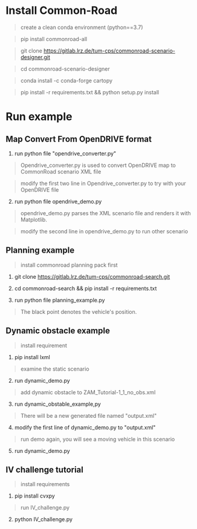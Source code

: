 # Install Common-Road #
> create a clean conda environment (python==3.7)

> pip install commonroad-all

> git clone https://gitlab.lrz.de/tum-cps/commonroad-scenario-designer.git

> cd commonroad-scenario-designer 

> conda install -c conda-forge cartopy

> pip install -r requirements.txt && python setup.py install 

# Run example
## Map Convert From OpenDRIVE format
1. run python file "opendrive_converter.py"
> Opendrive_converter.py is used to convert OpenDRIVE map to CommonRoad scenario XML file

> modify the first two line in Opendrive_converter.py to try with your OpenDRIVE file 
2. run python file opendrive_demo.py
> opendrive_demo.py parses the XML scenario file and renders it with Matplotlib.

> modify the second line in opendrive_demo.py to run other scenario

## Planning example
> install commonroad planning pack first
1. git clone https://gitlab.lrz.de/tum-cps/commonroad-search.git

2. cd commonroad-search && pip install -r requirements.txt

3. run python file planning_example.py
> The black point denotes the vehicle's position. 


## Dynamic obstacle example
> install requirement
1. pip install lxml

> examine the static scenario 
2. run dynamic_demo.py

> add dynamic obstacle to ZAM_Tutorial-1_1_no_obs.xml
3. run dynamic_obstable_example,py

> There will be a new generated file named "output.xml"
4. modify the first line of dynamic_demo.py to "output.xml"

> run demo again, you will see a moving vehicle in this scenario 
5. run dynamic_demo.py

## IV challenge tutorial
> install requirements
1. pip install cvxpy

> run IV_challenge.py
2. python IV_challenge.py